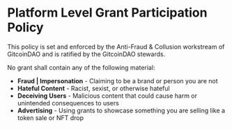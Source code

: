 # Platform Level Grant Participation Policy



This policy is set and enforced by the Anti-Fraud & Collusion workstream of GitcoinDAO and is ratified by the GitcoinDAO stewards.

No grant shall contain any of the following material:

* **Fraud | Impersonation** - Claiming to be a brand or person you are not
* **Hateful Content** - Racist, sexist, or otherwise hateful
* **Deceiving Users** - Malicious content that could cause harm or unintended consequences to users
* **Advertising** - Using grants to showcase something you are selling like a token sale or NFT drop
